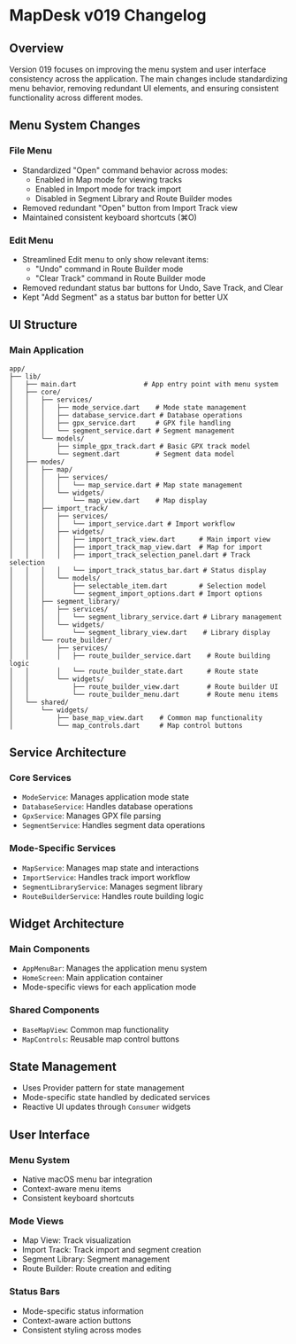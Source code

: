 # MapDesk v019 Changelog

## Overview
Version 019 focuses on improving the menu system and user interface consistency across the application. The main changes include standardizing menu behavior, removing redundant UI elements, and ensuring consistent functionality across different modes.

## Menu System Changes

### File Menu
- Standardized "Open" command behavior across modes:
  - Enabled in Map mode for viewing tracks
  - Enabled in Import mode for track import
  - Disabled in Segment Library and Route Builder modes
- Removed redundant "Open" button from Import Track view
- Maintained consistent keyboard shortcuts (⌘O)

### Edit Menu
- Streamlined Edit menu to only show relevant items:
  - "Undo" command in Route Builder mode
  - "Clear Track" command in Route Builder mode
- Removed redundant status bar buttons for Undo, Save Track, and Clear
- Kept "Add Segment" as a status bar button for better UX

## UI Structure

### Main Application
```
app/
├── lib/
│   ├── main.dart                 # App entry point with menu system
│   ├── core/
│   │   ├── services/
│   │   │   ├── mode_service.dart    # Mode state management
│   │   │   ├── database_service.dart # Database operations
│   │   │   ├── gpx_service.dart     # GPX file handling
│   │   │   └── segment_service.dart # Segment management
│   │   └── models/
│   │       ├── simple_gpx_track.dart # Basic GPX track model
│   │       └── segment.dart         # Segment data model
│   ├── modes/
│   │   ├── map/
│   │   │   ├── services/
│   │   │   │   └── map_service.dart # Map state management
│   │   │   └── widgets/
│   │   │       └── map_view.dart    # Map display
│   │   ├── import_track/
│   │   │   ├── services/
│   │   │   │   └── import_service.dart # Import workflow
│   │   │   ├── widgets/
│   │   │   │   ├── import_track_view.dart      # Main import view
│   │   │   │   ├── import_track_map_view.dart  # Map for import
│   │   │   │   ├── import_track_selection_panel.dart # Track selection
│   │   │   │   └── import_track_status_bar.dart # Status display
│   │   │   └── models/
│   │   │       ├── selectable_item.dart        # Selection model
│   │   │       └── segment_import_options.dart # Import options
│   │   ├── segment_library/
│   │   │   ├── services/
│   │   │   │   └── segment_library_service.dart # Library management
│   │   │   └── widgets/
│   │   │       └── segment_library_view.dart    # Library display
│   │   └── route_builder/
│   │       ├── services/
│   │       │   ├── route_builder_service.dart    # Route building logic
│   │       │   └── route_builder_state.dart      # Route state
│   │       └── widgets/
│   │           ├── route_builder_view.dart       # Route builder UI
│   │           └── route_builder_menu.dart       # Route menu items
│   └── shared/
│       └── widgets/
│           ├── base_map_view.dart    # Common map functionality
│           └── map_controls.dart     # Map control buttons
```

## Service Architecture

### Core Services
- `ModeService`: Manages application mode state
- `DatabaseService`: Handles database operations
- `GpxService`: Manages GPX file parsing
- `SegmentService`: Handles segment data operations

### Mode-Specific Services
- `MapService`: Manages map state and interactions
- `ImportService`: Handles track import workflow
- `SegmentLibraryService`: Manages segment library
- `RouteBuilderService`: Handles route building logic

## Widget Architecture

### Main Components
- `AppMenuBar`: Manages the application menu system
- `HomeScreen`: Main application container
- Mode-specific views for each application mode

### Shared Components
- `BaseMapView`: Common map functionality
- `MapControls`: Reusable map control buttons

## State Management
- Uses Provider pattern for state management
- Mode-specific state handled by dedicated services
- Reactive UI updates through `Consumer` widgets

## User Interface

### Menu System
- Native macOS menu bar integration
- Context-aware menu items
- Consistent keyboard shortcuts

### Mode Views
- Map View: Track visualization
- Import Track: Track import and segment creation
- Segment Library: Segment management
- Route Builder: Route creation and editing

### Status Bars
- Mode-specific status information
- Context-aware action buttons
- Consistent styling across modes 